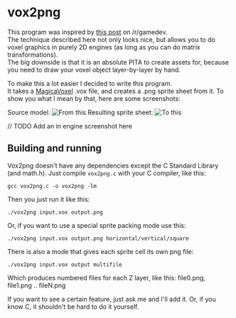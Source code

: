 vox2png
=======
This program was inspired by [this post](https://www.reddit.com/r/gamedev/comments/57x7n3/really_cool_fake_3d_in_gamemaker_by_the_creator/) on /r/gamedev.  
The technique described here not only looks nice, but allows you to do voxel graphics in purely 2D engines (as long as you can do matrix transformations).  
The big downside is that it is an absolute PITA to create assets for, because you need to draw your voxel object layer-by-layer by hand. 

To make this a lot easier I decided to write this program.  
It takes a [MagicaVoxel](http://ephtracy.github.io/) .vox file, and creates a .png sprite sheet from it.
To show you what I mean by that, here are some screenshots:

Source model:
![From this](http://i.imgur.com/O9bU8nE.png)
Resulting sprite sheet:
![To this](http://i.imgur.com/eAYoJAF.png)

// TODO Add an in engine screenshot here
 
Building and running
----------------------------
Vox2png doesn't have any dependencies except the C Standard Library (and math.h). Just compile `vox2png.c` with your C compiler, like this:

	gcc vox2png.c -o vox2png -lm

Then you just run it like this:

	./vox2png input.vox output.png
	
Or, if you want to use a special sprite packing mode use this:

	./vox2png input.vox output.png horizontal/vertical/square
	
There is also a mode that gives each sprite cell its own png file:

	./vox2png input.vox output multifile
	
Which produces numbered files for each Z layer, like this: file0.png, file1.png .. fileN.png

If you want to see a certain feature, just ask me and I'll add it. Or, if you know C, it shouldn't be hard to do it yourself.
